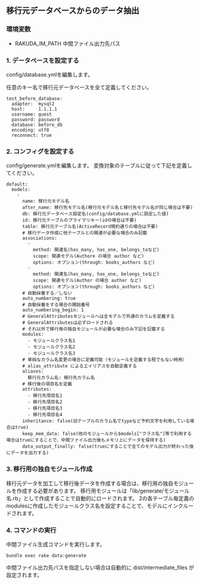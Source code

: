 ## 移行元データベースからのデータ抽出 ##

### 環境変数 ###
  - RAKUDA_IM_PATH 中間ファイル出力先パス

### 1. データベースを設定する ###

config/database.ymlを編集します。

任意のキー名で移行元データベースを全て定義してください。

```
test_before_database:
  adapter:  mysql2
  host:     1.1.1.1
  username: guest
  password: password
  database: before_db
  encoding: utf8
  reconnect: true
```

### 2. コンフィグを設定する ###

config/generate.ymlを編集します。
変換対象のテーブルに従って下記を定義してください。

```
default:
  models:
    -
      name: 移行元モデル名
      after_name: 移行先モデル名(移行元モデル名と移行先モデル名が同じ場合は不要)
      db: 移行元データベース設定名(config/database.ymlに設定した値)
      id: 移行元テーブルのプライマリキー(idの場合は不要)
      table: 移行元テーブル名(ActiveRecord規約通りの場合は不要)
      # 移行データ作成に他テーブルとの関連が必要な場合のみ記載
      associations:
        -
          method: 関連名(has_many, has_one, belongs_toなど)
          scope: 関連モデル(Authore の場合 author など)
          options: オプション(through: books_authors など)
        -
          method: 関連名(has_many, has_one, belongs_toなど)
          scope: 関連モデル(Author の場合 author など)
          options: オプション(through: books_authors など)
      # 自動採番する／しない
      auto_numbering: true
      # 自動採番をする場合の開始番号
      auto_numbering_begin: 1
      # GeneralAttributesモジュールへは全モデルで共通のカラムを定義する
      # GeneralAttributesは必ずロードされる
      # それ以外で移行用の独自モジュールが必要な場合のみ下記を記載する
      modules:
        - モジュールクラス名1
        - モジュールクラス名2
        - モジュールクラス名3
      # 単純なカラム名変更の場合に定義可能（モジュールを定義する程でもない時用）
      # alias_attribute によるエイリアスを自動定義する
      aliases:
        移行元カラム名: 移行先カラム名
      # 移行後の項目名を定義
      attributes:
        - 移行先項目名1
        - 移行先項目名2
        - 移行先項目名3
        - 移行先項目名4
      inheritance: false(旧テーブルのカラム名でtypeなど予約文字を利用している場合はtrue)
      keep_mem_data: false(他のモジュールから$models["クラス名"]等で利用する場合はtrueにすることで、中間ファイル出力後もメモリ上にデータを保持する)
      data_output_finally: false(trueにすることで全てのモデル出力が終わった後にデータを出力する)
```

### 3. 移行用の独自モジュール作成 ###

移行元データを加工して移行後データを作成する場合は、移行用の独自モジュールを作成する必要があります。
移行用モジュールは「lib/generate/モジュール名.rb」として作成することで自動的にロードされます。
2の各テーブル毎定義のmodulesに作成したモジュールクラス名を設定することで、モデルにインクルードされます。

### 4. コマンドの実行 ###

中間ファイル生成コマンドを実行します。

```
bundle exec rake data:generate
```

中間ファイル出力先パスを指定しない場合は自動的に dist/intermediate_files が設定されます。

